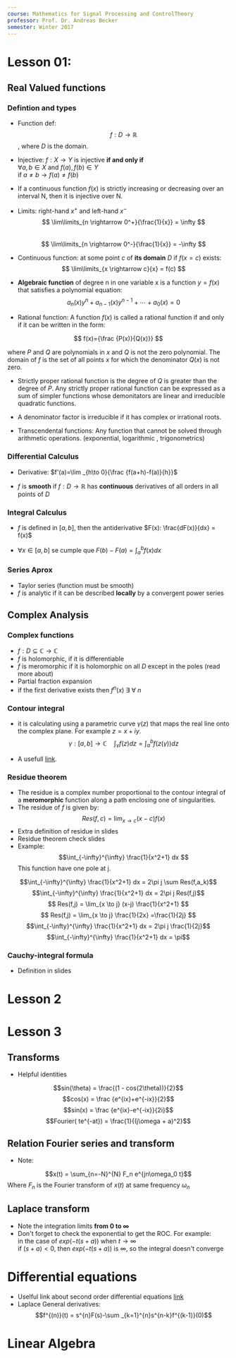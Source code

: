 ```yaml
---
course: Mathematics for Signal Processing and ControlTheory
professor: Prof. Dr. Andreas Becker
semester: Winter 2017
---
```


# Lesson 01:
## Real Valued functions
### Defintion and types
* Function def:  $$ f: D \rightarrow \mathbb{R} $$, where $D$ is the domain. 
* Injective: $f: X \rightarrow Y$ is injective **if and only if**  
$\forall a,b \in X$ and $f(a), f(b) \in Y$  
 if $a \neq b \rightarrow  f(a) \neq f(b)$
* If a continuous function $f(x)$ is strictly increasing or decreasing over an interval N, then it is injective over N.
* Limits: right-hand $x^+$ and left-hand $x^-$   
 $$ \lim\limits_{n \rightarrow 0^+}{\frac{1}{x}} = \infty $$  
 $$ \lim\limits_{n \rightarrow 0^-}{\frac{1}{x}} = -\infty $$ 

* Continuous function: at some point $c$ of **its domain** $D$ if $f(x=c)$ exists:  
$$ \lim\limits_{x \rightarrow c}{x} = f(c) $$ 

* **Algebraic function** of degree n in one variable x is a function $y = f ( x )$ that satisfies a polynomial equation:
$$ a_{n}(x)y^{n}+a_{n-1}(x)y^{n-1}+\cdots +a_{0}(x)=0 $$

* Rational function: A function $f(x)$ is called a rational function if and only if it can be written in the form: 

$$ f(x)={\frac {P(x)}{Q(x)}} $$  

where $P$ and $Q$ are polynomials in $x$ and $Q$ is not the zero polynomial. The domain of $f$ is the set of all points $x$ for which the denominator $Q(x)$ is not zero.

* Strictly proper rational function is the degree of $Q$ is greater than the degree of $P$. Any strictly proper rational function can be expressed as a sum of simpler functions whose demonitators are linear and irreducible quadratic functions.

* A denominator factor is irreducible if it has complex or irrational roots.

* Transcendental functions: Any function that cannot be solved through arithmetic operations. (exponential, logarithmic , trigonometrics)

### Differential Calculus 
* Derivative: $f'(a)=\lim _{h\to 0}{\frac {f(a+h)-f(a)}{h}}$

* $f$ is **smooth** if $f: D \rightarrow \mathbb{R}$ has **continuous** derivatives of all orders in all points of $D$

### Integral Calculus 
* $f$ is defined in $[a, b]$, then the antiderivative $F(x): \frac{dF(x)}{dx} = f(x)$

* $\forall x \in [a,b]$ se cumple que $F(b)- F(a) = \int_a^b f(x)dx$

### Series Aprox
* Taylor series (function must be smooth)
* $f$ is analytic if it can be described **locally** by a convergent power series

## Complex Analysis
### Complex functions
* $f: D \subseteq \mathbb{C} \rightarrow \mathbb{C}$
* $f$ is holomorphic, if it is differentiable
* $f$ is meromorphic if it is holomorphic on all $D$ except in the poles (read more about)
* Partial fraction expansion
* if the first derivative exists then $f^n(x) \ \exists \ \forall \ n$

### Contour integral
* it is calculating using a parametric curve  $\gamma (z)$ that maps the real line onto the complex plane. For example $z = x+iy$.
$$ \gamma :[a,b] \rightarrow \mathbb{C} \quad \int_\gamma f(z)dz = \int_a^b f(z(\gamma))dz $$

* A usefull [link](https://www.youtube.com/watch?v=wN45dqYyrOE). 

### Residue theorem
* The residue is a complex number proportional to the contour integral of a **meromorphic**  function along a path enclosing one of singularities.
* The residue of $f$ is given by: $$Res(f,c) = \lim_{x \to c} (x-c)f(x)$$
* Extra definition of residue in slides
* Residue theorem check slides
* Example:
$$\int_{-\infty}^{\infty}  \frac{1}{x^2+1} dx $$
This function have one pole at j.

$$\int_{-\infty}^{\infty}  \frac{1}{x^2+1} dx = 2\pi j \sum Res(f,a_k)$$
$$\int_{-\infty}^{\infty}  \frac{1}{x^2+1} dx = 2\pi j  Res(f,j)$$
$$ Res(f,j) = \lim_{x \to j} (x-j) \frac{1}{x^2+1} $$
$$ Res(f,j) = \lim_{x \to j} \frac{1}{2x} =\frac{1}{2j} $$
$$\int_{-\infty}^{\infty}  \frac{1}{x^2+1} dx = 2\pi j \frac{1}{2j}$$
$$\int_{-\infty}^{\infty}  \frac{1}{x^2+1} dx = \pi$$

### Cauchy-integral formula
* Definition in slides

# Lesson 2

# Lesson 3
## Transforms
- Helpful identities

$$sin(\theta) = \frac{(1 - cos(2\theta))}{2}$$
$$cos(x) = \frac {e^{ix}+e^{-ix}}{2}$$
$$sin(x) = \frac {e^{ix}-e^{-ix}}{2i}$$
$$Fourier( te^{-at}) = \frac{1}{(j\omega + a)^2}$$

## Relation Fourier series and transform
- Note:

$$x(t) = \sum_{n=-N}^{N} F_n e^{jn\omega_0 t}$$
Where $F_n$ is the Fourier transform of $x(t)$  at same frequency $\omega_n$

## Laplace transform
- Note the integration limits **from $0$ to $\infty$**
- Don't forget to check the exponential to get the ROC. For example:  
in the case of $exp(-t(s+a) )$ when $t \to \infty$  
if $(s+a)<0$, then $exp(-t(s+a))$ is $\infty$, so the integral doesn't converge

# Differential equations
- Uselful link about second order differential equations [link](http://www.stewartcalculus.com/data/CALCULUS%20Concepts%20and%20Contexts/upfiles/3c3-2ndOrderLinearEqns_Stu.pdf)
- Laplace General derivatives:
$$f^{(n)}(t) =  s^{n}F(s)-\sum _{k=1}^{n}s^{n-k}f^{(k-1)}(0)$$

# Linear Algebra

